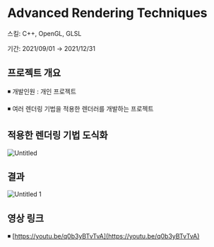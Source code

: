 # Advanced Rendering Techniques

스킬: C++, OpenGL, GLSL

기간: 2021/09/01 → 2021/12/31

## 프로젝트 개요

◾ 개발인원 : 개인 프로젝트

◾ 여러 렌더링 기법을 적용한 렌더러를 개발하는 프로젝트

## 적용한 렌더링 기법 도식화

![Untitled](https://github.com/InYongShin/Advanced-Renderer/assets/57998317/7053fe6a-bbe4-48cb-be2e-c7f9b977891c)

## 결과

![Untitled 1](https://github.com/InYongShin/Advanced-Renderer/assets/57998317/3af39186-5a52-444c-8d71-6aa09e472ed1)

## 영상 링크

◾ [https://youtu.be/q0b3yBTvTvA](https://youtu.be/q0b3yBTvTvA)
